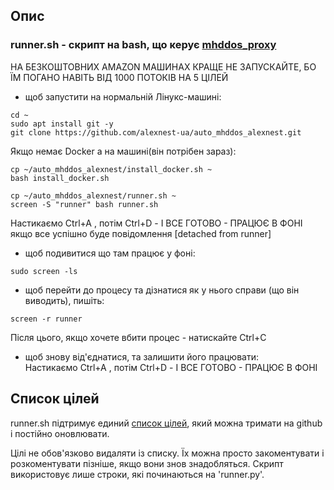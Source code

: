 ## Опис

### runner.sh - скрипт на bash, що керує [mhddos_proxy](https://github.com/porthole-ascend-cinnamon/mhddos_proxy)

НА БЕЗКОШТОВНИХ AMAZON МАШИНАХ КРАЩЕ НЕ ЗАПУСКАЙТЕ, БО ЇМ ПОГАНО НАВІТЬ ВІД 1000 ПОТОКІВ НА 5 ЦІЛЕЙ  
  
  
* щоб запустити на нормальній Лінукс-машині:  
```shell
cd ~  
sudo apt install git -y  
git clone https://github.com/alexnest-ua/auto_mhddos_alexnest.git 
```
Якщо немає Docker а на машині(він потрібен зараз):  
```shell
cp ~/auto_mhddos_alexnest/install_docker.sh ~
bash install_docker.sh
```
```shell 
cp ~/auto_mhddos_alexnest/runner.sh ~  
screen -S "runner" bash runner.sh  
```
Настикаємо Ctrl+A , потім Ctrl+D - І ВСЕ ГОТОВО - ПРАЦЮЄ В ФОНІ  
якщо все успішно буде повідомлення [detached from runner]  
  
* щоб подивитися що там працює у фоні:  
```shell 
sudo screen -ls  
```
* щоб перейти до процесу та дізнатися як у нього справи (що він виводить), пишіть:  
```shell 
screen -r runner  
```
Після цього, якщо хочете вбити процес - натискайте Ctrl+C  

* щоб знову від'єднатися, та залишити його працювати:  
Настикаємо Ctrl+A , потім Ctrl+D - І ВСЕ ГОТОВО - ПРАЦЮЄ В ФОНІ  
  
  
## Список цілей  

  

runner.sh підтримує единий [список цілей](https://raw.githubusercontent.com/alexnest-ua/auto_mhddos/main/runner_targets), який можна тримати на github і постійно оновлювати.  
  
  
  
Цілі не обов'язково видаляти із списку. Їх можна просто закоментувати і розкоментувати пізніше, якщо вони знов знадобляться. Скрипт використовує лише строки, які починаються на 'runner.py'.  
